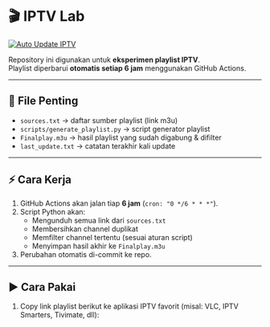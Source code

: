 # 🎬 IPTV Lab

[![Auto Update IPTV](https://github.com/USERNAME/iptv-lab/actions/workflows/main.yml/badge.svg)](https://github.com/USERNAME/iptv-lab/actions/workflows/main.yml)

Repository ini digunakan untuk **eksperimen playlist IPTV**.  
Playlist diperbarui **otomatis setiap 6 jam** menggunakan GitHub Actions.

---

## 📂 File Penting
- `sources.txt` → daftar sumber playlist (link m3u)  
- `scripts/generate_playlist.py` → script generator playlist  
- `Finalplay.m3u` → hasil playlist yang sudah digabung & difilter  
- `last_update.txt` → catatan terakhir kali update  

---

## ⚡ Cara Kerja
1. GitHub Actions akan jalan tiap **6 jam** (`cron: "0 */6 * * *"`).  
2. Script Python akan:
   - Mengunduh semua link dari `sources.txt`  
   - Membersihkan channel duplikat  
   - Memfilter channel tertentu (sesuai aturan script)  
   - Menyimpan hasil akhir ke `Finalplay.m3u`  
3. Perubahan otomatis di-commit ke repo.

---

## ▶️ Cara Pakai
1. Copy link playlist berikut ke aplikasi IPTV favorit (misal: VLC, IPTV Smarters, Tivimate, dll):
